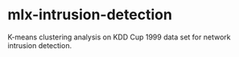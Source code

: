 # mlx-intrusion-detection
K-means clustering analysis on KDD Cup 1999 data set for network intrusion detection.
